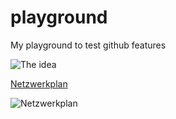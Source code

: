 # playground
My playground to test github features

![The idea](http://www.plantuml.com/plantuml/proxy?cache=no&src=https://raw.githubusercontent.com/8biz/playground/main/Idea.puml)

[Netzwerkplan](bPF1ZjCm48RlUOeXuiYswmGGgspHBe83GWMqhBI7jghSUDfQJMpBSHgqg6_6ZHV3SRCXBKufbzWU__Dvz4_cfZ1KcpBFWcTSf5d94AvDgIZJyJ2LUIx5sywDN2vvYiDlgBUeYo5LAkCfDLoAUU5Y9yIC6hgW1VOht)

![Netzwerkplan](bPF1ZjCm48RlUOeXuiYswmGGgspHBe83GWMqhBI7jghSUDfQJMpBSHgqg6_6ZHV3SRCXBKufbzWU__Dvz4_cfZ1KcpBFWcTSf5d94AvDgIZJyJ2LUIx5sywDN2vvYiDlgBUeYo5LAkCfDLoAUU5Y9yIC6hgW1VOht)
